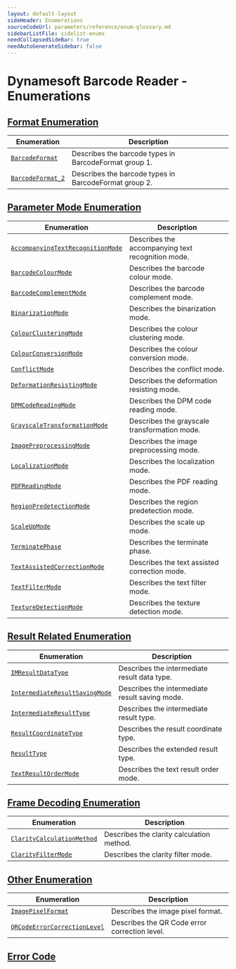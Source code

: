 ```yaml
---
layout: default-layout
sideHeader: Enumerations
sourceCodeUrl: parameters/reference/enum-glossary.md
sidebarListFile: sidelist-enums
needCollapsedSideBar: true
needAutoGenerateSidebar: false
---
```



# Dynamesoft Barcode Reader - Enumerations

## [Format Enumeration](enums/format-enums.md)

  | Enumeration | Description |
  |-------------|-------------|
  | [`BarcodeFormat`](enums/format-enums.md#barcodeformat) | Describes the barcode types in BarcodeFormat group 1. |
  | [`BarcodeFormat_2`](enums/format-enums.md#barcodeformat_2) | Describes the barcode types in BarcodeFormat group 2. |

## [Parameter Mode Enumeration](enums/parameter-mode-enums.md)

  | Enumeration | Description |
  |-------------|-------------|
  | [`AccompanyingTextRecognitionMode`](enums/parameter-mode-enums.md#accompanyingtextrecognitionmode) | Describes the accompanying text recognition mode. |
  | [`BarcodeColourMode`](enums/parameter-mode-enums.md#barcodecolourmode) | Describes the barcode colour mode. |
  | [`BarcodeComplementMode`](enums/parameter-mode-enums.md#barcodecomplementmode) | Describes the barcode complement mode. |
  | [`BinarizationMode`](enums/parameter-mode-enums.md#binarizationmode) | Describes the binarization mode. |
  | [`ColourClusteringMode`](enums/parameter-mode-enums.md#colourclusteringmode) | Describes the colour clustering mode. |
  | [`ColourConversionMode`](enums/parameter-mode-enums.md#colourconversionmode) | Describes the colour conversion mode. |
  | [`ConflictMode`](enums/parameter-mode-enums.md#conflictmode) | Describes the conflict mode. |
  | [`DeformationResistingMode`](enums/parameter-mode-enums.md#deformationresistingmode) | Describes the deformation resisting mode. |
  | [`DPMCodeReadingMode`](enums/parameter-mode-enums.md#dpmcodereadingmode) | Describes the DPM code reading mode. |
  | [`GrayscaleTransformationMode`](enums/parameter-mode-enums.md#grayscaletransformationmode) | Describes the grayscale transformation mode. |
  | [`ImagePreprocessingMode`](enums/parameter-mode-enums.md#imagepreprocessingmode) | Describes the image preprocessing mode. |
  | [`LocalizationMode`](enums/parameter-mode-enums.md#localizationmode) | Describes the localization mode. | 
  | [`PDFReadingMode`](enums/parameter-mode-enums.md#pdfreadingmode) | Describes the PDF reading mode. |
  | [`RegionPredetectionMode`](enums/parameter-mode-enums.md#regionpredetectionmode) | Describes the region predetection mode. |
  | [`ScaleUpMode`](enums/parameter-mode-enums.md#scaleupmode) | Describes the scale up mode. |
  | [`TerminatePhase`](enums/parameter-mode-enums.md#terminatephase) | Describes the terminate phase. |
  | [`TextAssistedCorrectionMode`](enums/parameter-mode-enums.md#textassistedcorrectionmode) | Describes the text assisted correction mode. |
  | [`TextFilterMode`](enums/parameter-mode-enums.md#textfiltermode) | Describes the text filter mode. |
  | [`TextureDetectionMode`](enums/parameter-mode-enums.md#texturedetectionmode) | Describes the texture detection mode. | 

## [Result Related Enumeration](enums/result-enums.md)

  | Enumeration | Description |
  |-------------|-------------|
  | [`IMResultDataType`](enums/result-enums.md#imresultdatatype) | Describes the intermediate result data type. |
  | [`IntermediateResultSavingMode`](enums/result-enums.md#intermediateresultsavingmode) | Describes the intermediate result saving mode. |
  | [`IntermediateResultType`](enums/result-enums.md#intermediateresulttype) | Describes the intermediate result type. |
  | [`ResultCoordinateType`](enums/result-enums.md#resultcoordinatetype) | Describes the result coordinate type. |
  | [`ResultType`](enums/result-enums.md#resulttype) | Describes the extended result type. |
  | [`TextResultOrderMode`](enums/result-enums.md#textresultordermode) | Describes the text result order mode. |

## [Frame Decoding Enumeration](enums/frame-decoding-enums.md)

  | Enumeration | Description |
  |-------------|-------------|
  | [`ClarityCalculationMethod`](enums/frame-decoding-enums.md#claritycalculationmethod) | Describes the clarity calculation method. |
  | [`ClarityFilterMode`](enums/frame-decoding-enums.md#clarityfiltermode) | Describes the clarity filter mode. |
  
## [Other Enumeration](enums/other-enums.md)

  | Enumeration | Description |
  |-------------|-------------|
  | [`ImagePixelFormat`](enums/other-enums.md#imagepixelformat) | Describes the image pixel format. |
  | [`QRCodeErrorCorrectionLevel`](enums/other-enums.md#qrcodeerrorcorrectionlevel) | Describes the QR Code error correction level. |

## [Error Code](enums/error-code.md)
  

